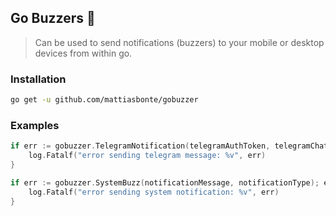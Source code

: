 ## Go Buzzers 📢

> Can be used to send notifications (buzzers) to your mobile or desktop devices from within go.

### Installation

```bash
go get -u github.com/mattiasbonte/gobuzzer
```

### Examples

```go
if err := gobuzzer.TelegramNotification(telegramAuthToken, telegramChatID, notificationMessage); err != nil {
    log.Fatalf("error sending telegram message: %v", err)
}
```

```go
if err := gobuzzer.SystemBuzz(notificationMessage, notificationType); err != nil {
    log.Fatalf("error sending system notification: %v", err)
}
```
